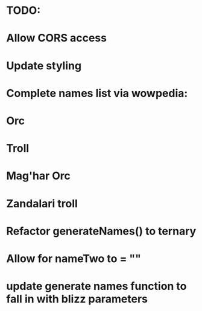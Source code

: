 # TODO: 
# Allow CORS access
# Update styling

# Complete names list via wowpedia:
  # Orc
  # Troll
  # Mag'har Orc
  # Zandalari troll

# Refactor generateNames() to ternary
# Allow for nameTwo to = ""
# update generate names function to fall in with blizz parameters

